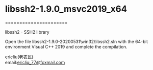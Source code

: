 # libssh2-1.9.0_msvc2019_x64
======================

libssh2 - SSH2 library

Open the file libssh2-1.9.0-20200531\win32\libssh2.sln with the 64-bit environment Visual C++ 2019 and complete the compilation.


ericliu(老农民)  
email:ericliu_77@foxmail.com